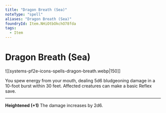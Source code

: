 ```yaml
---
title: "Dragon Breath (Sea)"
noteType: "spell"
aliases: "Dragon Breath (Sea)"
foundryId: Item.NHiOtbOkchO78fda
tags:
  - Item
---
```


# Dragon Breath (Sea)
![[systems-pf2e-icons-spells-dragon-breath.webp|150]]

You spew energy from your mouth, dealing 5d6 bludgeoning damage in a 10-foot burst within 30 feet. Affected creatures can make a basic Reflex save.

* * *

**Heightened (+1)** The damage increases by 2d6.
